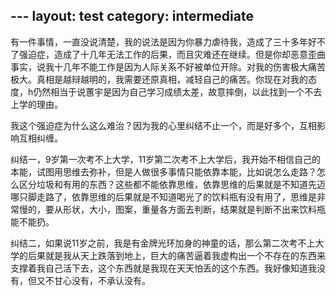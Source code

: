 ﻿﻿---
layout: test
category: intermediate
---
有一件事情，一直没说清楚，我的说法是因为你暴力虐待我，造成了三十多年好不了强迫症，造成了十几年无法工作的后果，而且灾难还在继续。但是你却恶意歪曲事实，说我十几年不能工作是因为人际关系不好被单位开除。对我的伤害极大痛苦极大。真相是越辩越明的，我需要还原真相，减轻自己的痛苦。你现在对我的态度，h仍然相当于说蕙宇是因为自己学习成绩太差，故意摔倒，以此找到一个不去上学的理由。

我这个强迫症为什么这么难治？因为我的心里纠结不止一个，而是好多个，互相影响互相纠缠。

纠结一，9岁第一次考不上大学，11岁第二次考不上大学后，我开始不相信自己的本能，试图用思维去弥补，但是人做很多事情只能依靠本能，比如说怎么走路？怎么区分垃圾和有用的东西？这些都不能依靠思维，依靠思维的后果就是不知道先迈哪只脚走路了，依靠思维的后果就是不知道喝光了的饮料瓶有没有用了，思维是非常慢的，要从形状，大小，图案，重量各方面去判断，结果就是判断不出来饮料瓶能不能扔。

纠结二，如果说11岁之前，我是有金牌光环加身的神童的话，那么第二次考不上大学的后果就是我从天上跌落到地上，巨大的痛苦逼着我虚构出一个不存在的东西来支撑着我自己活下去，这个东西就是我现在天天怕丢的这个东西。我好像知道我没有，但又不甘心没有，不承认没有。
